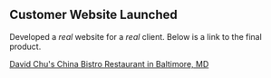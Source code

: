 



## Customer Website Launched
Developed a *real* website for a *real* client. Below is a link to the final product.

[David Chu's China Bistro Restaurant in Baltimore, MD](http://www.davidchuschinabistro.com/)

